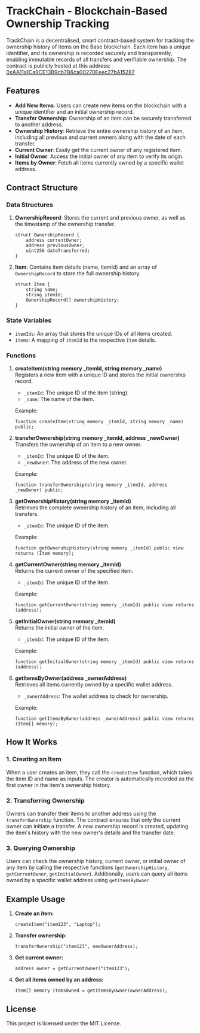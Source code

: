 # TrackChain - Blockchain-Based Ownership Tracking

TrackChain is a decentralised, smart contract-based system for tracking the ownership history of items on the Base blockchain. Each item has a unique identifier, and its ownership is recorded securely and transparently, enabling immutable records of all transfers and verifiable ownership. The contract is publicly hosted at this address: [0xAA11a1Ca9CE13B9cb7B6ca00270Eeec27bA15287](https://sepolia.basescan.org/address/0xAA11a1Ca9CE13B9cb7B6ca00270Eeec27bA15287)

## Features

- **Add New Items**: Users can create new items on the blockchain with a unique identifier and an initial ownership record.
- **Transfer Ownership**: Ownership of an item can be securely transferred to another address.
- **Ownership History**: Retrieve the entire ownership history of an item, including all previous and current owners along with the date of each transfer.
- **Current Owner**: Easily get the current owner of any registered item.
- **Initial Owner**: Access the initial owner of any item to verify its origin.
- **Items by Owner**: Fetch all items currently owned by a specific wallet address.

## Contract Structure

### Data Structures

1. **OwnershipRecord**: Stores the current and previous owner, as well as the timestamp of the ownership transfer.
   ```solidity
   struct OwnershipRecord {
       address currentOwner;
       address previousOwner;
       uint256 dateTransferred;
   }
   ```

2. **Item**: Contains item details (name, itemId) and an array of `OwnershipRecord` to store the full ownership history.
   ```solidity
   struct Item {
       string name;
       string itemId;
       OwnershipRecord[] ownershipHistory;
   }
   ```

### State Variables

- `itemIds`: An array that stores the unique IDs of all items created.
- `items`: A mapping of `itemId` to the respective `Item` details.

### Functions

1. **createItem(string memory _itemId, string memory _name)**  
   Registers a new item with a unique ID and stores the initial ownership record.  
   - `_itemId`: The unique ID of the item (string).
   - `_name`: The name of the item.
   
   Example:
   ```solidity
   function createItem(string memory _itemId, string memory _name) public;
   ```

2. **transferOwnership(string memory _itemId, address _newOwner)**  
   Transfers the ownership of an item to a new owner.
   - `_itemId`: The unique ID of the item.
   - `_newOwner`: The address of the new owner.

   Example:
   ```solidity
   function transferOwnership(string memory _itemId, address _newOwner) public;
   ```

3. **getOwnershipHistory(string memory _itemId)**  
   Retrieves the complete ownership history of an item, including all transfers.
   - `_itemId`: The unique ID of the item.

   Example:
   ```solidity
   function getOwnershipHistory(string memory _itemId) public view returns (Item memory);
   ```

4. **getCurrentOwner(string memory _itemId)**  
   Returns the current owner of the specified item.
   - `_itemId`: The unique ID of the item.

   Example:
   ```solidity
   function getCurrentOwner(string memory _itemId) public view returns (address);
   ```

5. **getInitialOwner(string memory _itemId)**  
   Returns the initial owner of the item.
   - `_itemId`: The unique ID of the item.

   Example:
   ```solidity
   function getInitialOwner(string memory _itemId) public view returns (address);
   ```

6. **getItemsByOwner(address _ownerAddress)**  
   Retrieves all items currently owned by a specific wallet address.
   - `_ownerAddress`: The wallet address to check for ownership.

   Example:
   ```solidity
   function getItemsByOwner(address _ownerAddress) public view returns (Item[] memory);
   ```

## How It Works

### 1. Creating an Item
When a user creates an item, they call the `createItem` function, which takes the item ID and name as inputs. The creator is automatically recorded as the first owner in the item's ownership history.

### 2. Transferring Ownership
Owners can transfer their items to another address using the `transferOwnership` function. The contract ensures that only the current owner can initiate a transfer. A new ownership record is created, updating the item's history with the new owner's details and the transfer date.

### 3. Querying Ownership
Users can check the ownership history, current owner, or initial owner of any item by calling the respective functions (`getOwnershipHistory`, `getCurrentOwner`, `getInitialOwner`). Additionally, users can query all items owned by a specific wallet address using `getItemsByOwner`.

## Example Usage

1. **Create an item:**
   ```solidity
   createItem("item123", "Laptop");
   ```

2. **Transfer ownership:**
   ```solidity
   transferOwnership("item123", newOwnerAddress);
   ```

3. **Get current owner:**
   ```solidity
   address owner = getCurrentOwner("item123");
   ```

4. **Get all items owned by an address:**
   ```solidity
   Item[] memory itemsOwned = getItemsByOwner(ownerAddress);
   ```

## License

This project is licensed under the MIT License.
